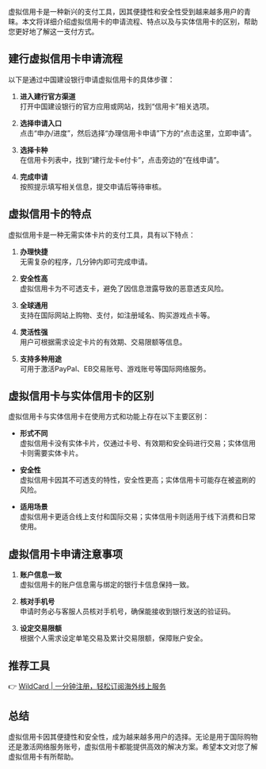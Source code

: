虚拟信用卡是一种新兴的支付工具，因其便捷性和安全性受到越来越多用户的青睐。本文将详细介绍虚拟信用卡的申请流程、特点以及与实体信用卡的区别，帮助您更好地了解这一支付方式。

## 建行虚拟信用卡申请流程

以下是通过中国建设银行申请虚拟信用卡的具体步骤：

1. **进入建行官方渠道**  
   打开中国建设银行的官方应用或网站，找到“信用卡”相关选项。

2. **选择申请入口**  
   点击“申办/进度”，然后选择“办理信用卡申请”下方的“点击这里，立即申请”。

3. **选择卡种**  
   在信用卡列表中，找到“建行龙卡e付卡”，点击旁边的“在线申请”。

4. **完成申请**  
   按照提示填写相关信息，提交申请后等待审核。

## 虚拟信用卡的特点

虚拟信用卡是一种无需实体卡片的支付工具，具有以下特点：

1. **办理快捷**  
   无需复杂的程序，几分钟内即可完成申请。

2. **安全性高**  
   虚拟信用卡为不可透支卡，避免了因信息泄露导致的恶意透支风险。

3. **全球通用**  
   支持在国际网站上购物、支付，如注册域名、购买游戏点卡等。

4. **灵活性强**  
   用户可根据需求设定卡片的有效期、交易限额等信息。

5. **支持多种用途**  
   可用于激活PayPal、EB交易账号、游戏账号等国际网络服务。

## 虚拟信用卡与实体信用卡的区别

虚拟信用卡与实体信用卡在使用方式和功能上存在以下主要区别：

- **形式不同**  
  虚拟信用卡没有实体卡片，仅通过卡号、有效期和安全码进行交易；实体信用卡则需要实体卡片。

- **安全性**  
  虚拟信用卡因其不可透支的特性，安全性更高；实体信用卡可能存在被盗刷的风险。

- **适用场景**  
  虚拟信用卡更适合线上支付和国际交易；实体信用卡则适用于线下消费和日常使用。

## 虚拟信用卡申请注意事项

1. **账户信息一致**  
   虚拟信用卡的账户信息需与绑定的银行卡信息保持一致。

2. **核对手机号**  
   申请时务必与客服人员核对手机号，确保能接收到银行发送的验证码。

3. **设定交易限额**  
   根据个人需求设定单笔交易及累计交易限额，保障账户安全。

## 推荐工具

👉 [WildCard | 一分钟注册，轻松订阅海外线上服务](https://bit.ly/bewildcard)

## 总结

虚拟信用卡因其便捷性和安全性，成为越来越多用户的选择。无论是用于国际购物还是激活网络服务账号，虚拟信用卡都能提供高效的解决方案。希望本文对您了解虚拟信用卡有所帮助。